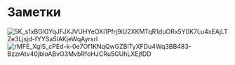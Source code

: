 # Заметки

![5K_s1xBGlGYqJFJXJVUHYeOXi1Pfrj9iU2XKMTqR1duORx5Y0K7Lu4xEAjLTZe3Ljsjd-fYYSa5IAKjeWqAyrsrI](https://user-images.githubusercontent.com/56910528/165580990-c60075c6-f7e7-45b9-a922-d2bc10703f6f.jpg)
![rMFE_XgIS_cPEd-k-0e7Of1KNqQwGZBlTyXFDu4Wq3BB483-BzzrAtv40jbloABvO3MvbRfoHJCRu5GUhLXEjfDD](https://user-images.githubusercontent.com/56910528/165580999-2a04ea0e-7f37-4699-ba96-8be217e34237.jpg)
